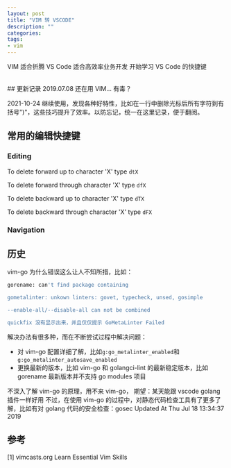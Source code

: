 ```yaml
---
layout: post
title: "VIM 转 VSCODE"
description: ""
categories:
tags:
- vim
---
```


VIM 适合折腾
VS Code 适合高效率业务开发
开始学习 VS Code 的快捷键

<br />
## 更新记录
2019.07.08 还在用 VIM... 有毒？ 

2021-10-24 继续使用，发现各种好特性，比如在一行中删除光标后所有字符到有括号")"，这些技巧提升了效率。以防忘记，统一在这里记录，便于翻阅。


## 常用的编辑快捷键

### Editing 

To delete forward up to character 'X' type `dtX`

To delete forward through character 'X' type `dfX`

To delete backward up to character 'X' type `dTX`

To delete backward through character 'X' type `dFX`

### Navigation


## 历史
vim-go 为什么错误这么让人不知所措，比如：

```bash
gorename: can't find package containing

gometalinter: unkown linters: govet, typecheck, unsed, gosimple

--enable-all/--disable-all can not be combined

quickfix 没有显示出来，并且仅仅提示 GoMetaLinter Failed
```

解决办法有很多种，而在不断尝试过程中解决问题：

+ 对 vim-go 配置详细了解，比如`g:go_metalinter_enabled`和`g:go_metalinter_autosave_enabled`
+ 更换最新的版本，比如 vim-go 和 golangci-lint 的最新稳定版本，比如 gorename 最新版本并不支持 go modules 项目

不深入了解 vim-go 的原理，用不来 vim-go， 期望：某天能跟 vscode golang 插件一样好用
不过，在使用 vim-go 的过程中，对静态代码检查工具有了更多了解，比如有对 golang 代码的安全检查：gosec
Updated At Thu Jul 18 13:34:37 2019


## 参考 
[1] vimcasts.org Learn Essential Vim Skills
